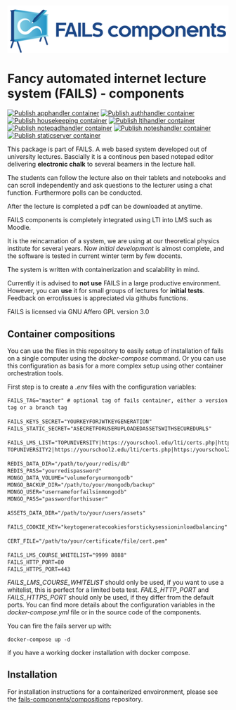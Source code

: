 !["FAILS logo"](failslogo.svg )
# Fancy automated internet lecture system (**FAILS**) - components
[![Publish apphandler container](https://github.com/fails-components/apphandler/actions/workflows/docker-publish.yml/badge.svg)](https://github.com/fails-components/apphandler/actions/workflows/docker-publish.yml)
[![Publish authhandler container](https://github.com/fails-components/authhandler/actions/workflows/docker-publish.yml/badge.svg)](https://github.com/fails-components/authhandler/actions/workflows/docker-publish.yml)
[![Publish housekeeping container](https://github.com/fails-components/housekeeping/actions/workflows/docker-build.yml/badge.svg)](https://github.com/fails-components/housekeeping/actions/workflows/docker-build.yml)
[![Publish ltihandler container](https://github.com/fails-components/ltihandler/actions/workflows/docker-publish.yml/badge.svg)](https://github.com/fails-components/ltihandler/actions/workflows/docker-publish.yml)
[![Publish notepadhandler container](https://github.com/fails-components/notepadhandler/actions/workflows/docker-publish.yml/badge.svg)](https://github.com/fails-components/notepadhandler/actions/workflows/docker-publish.yml)
[![Publish noteshandler container](https://github.com/fails-components/noteshandler/actions/workflows/docker-publish.yml/badge.svg)](https://github.com/fails-components/noteshandler/actions/workflows/docker-publish.yml)
[![Publish staticserver container](https://github.com/fails-components/staticserver/actions/workflows/docker-build.yml/badge.svg)](https://github.com/fails-components/staticserver/actions/workflows/docker-build.yml)


This package is part of FAILS.
A web based system developed out of university lectures.
Bascially it is a continous pen based notepad editor  delivering **electronic chalk**  to several beamers in the lecture hall.

The students can follow the lecture also on their tablets and notebooks and can scroll independently and ask questions to the lecturer using a chat function.
Furthermore polls can be conducted.

After the lecture is completed a pdf can be downloaded at anytime.

FAILS components is completely integrated using LTI into LMS such as Moodle.

It is the reincarnation of a system, we are using at our theoretical physics institute for several years. Now *initial development* is almost complete, and the software is tested in current winter term by few docents.

The system is written with containerization and scalability in mind.

Currently it is advised to **not use** FAILS in a large productive environment.
However, you can **use** it for small groups of lectures for **initial tests**.
Feedback on error/issues is appreciated via githubs functions.

FAILS is licensed via GNU Affero GPL version 3.0 

## Container compositions
You can use the files in this repository to easily setup of installation of fails on a single computer using the *docker-compose* command. Or you can use this configuration as basis for a more complex setup using other container orchestration tools.

First step is to create a *.env* files with the configuration variables:
```
FAILS_TAG="master" # optional tag of fails container, either a version tag or a branch tag

FAILS_KEYS_SECRET="YOURKEYFORJWTKEYGENERATION"
FAILS_STATIC_SECRET="ASECRETFORUSERUPLOADEDASSETSWITHSECUREDURLS"

FAILS_LMS_LIST="TOPUNIVERSITY|https://yourschool.edu/lti/certs.php|https:/yourschool.edu/lti/token.php|https://yourschool.edu/lti/auth.php|yourschool.edu/ TOPUNIVERSITY2|https://yourschool2.edu/lti/certs.php|https:/yourschool2.edu/lti/token.php|https://yourschool2.edu/lti/auth.php|yourschool2.edu/"

REDIS_DATA_DIR="/path/to/your/redis/db"
REDIS_PASS="yourredispassword"
MONGO_DATA_VOLUME="volumeforyourmongodb"
MONGO_BACKUP_DIR="/path/to/your/mongodb/backup"
MONGO_USER="usernameforfailsinmongodb"
MONGO_PASS="passwordforthisuser"

ASSETS_DATA_DIR="/path/to/your/users/assets"

FAILS_COOKIE_KEY="keytogeneratecookiesforstickysessioninloadbalancing"

CERT_FILE="/path/to/your/certificate/file/cert.pem"

FAILS_LMS_COURSE_WHITELIST="9999 8888"
FAILS_HTTP_PORT=80
FAILS_HTTPS_PORT=443

```
*FAILS_LMS_COURSE_WHITELIST* should only be used, if you want to use a whitelist, this is perfect for a limited beta test. *FAILS_HTTP_PORT* and *FAILS_HTTPS_PORT* should only be used, if they differ from the default ports.
You can find more details about the configuration variables in the *docker-compose.yml* file or in the source code of the components.

You can fire the fails server up with:
```
docker-compose up -d
```
if you have a working docker installation with docker compose.

## Installation
For installation instructions for a containerized envoironment, please see the [fails-components/compositions](https://github.com/fails-components/compositions "fails-components/compositions") repository.

